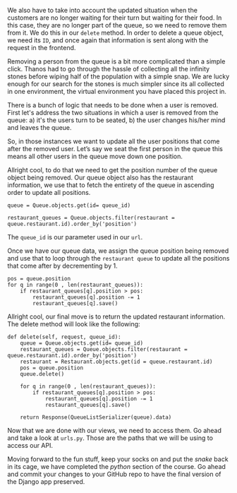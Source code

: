We also have to take into account the updated situation when the customers are no longer waiting for their turn but waiting for their food. In this case, they are no longer part of the queue, so we need to remove them from it. We do this in our `delete` method. In order to delete a queue object, we need its `ID`, and once again that information is sent along with the request in the frontend.  

Removing a person from the queue is a bit more complicated than a simple click. Thanos had to go through the hassle of collecting all the infinity stones before wiping half of the population with a simple snap. We are lucky enough for our search for the stones is much simpler since its all collected in one environment, the virtual environment you have placed this project in. 

There is a bunch of logic that needs to be done when a user is removed. First let's address the two situations in which a user is removed from the queue: a) it's the users turn to be seated, b) the user changes his/her mind and leaves the queue. 

So, in those instances we want to update all the user positions that come after the removed user. Let’s say we seat the first person in the queue this means all other users in the queue move down one position. 

Allright cool, to do that we need to get the position number of the queue object being removed. Our queue object also has the restaurant information, we use that to fetch the entirety of the queue in ascending order to update all positions.  

```
queue = Queue.objects.get(id= queue_id)

restaurant_queues = Queue.objects.filter(restaurant = queue.restaurant.id).order_by('position')
```

The `queue_id` is our parameter used in our `url`. 

Once we have our queue data, we assign the queue position being removed and use that to loop through the `restaurant queue` to update all the positions that come after by decrementing by 1. 

```
pos = queue.position
for q in range(0 , len(restaurant_queues)):
    if restaurant_queues[q].position > pos:
        restaurant_queues[q].position -= 1
        restaurant_queues[q].save()
```

Allright cool, our final move is to return the updated restaurant information. The delete method will look like the following:

```
def delete(self, request, queue_id):
    queue = Queue.objects.get(id= queue_id)
    restaurant_queues = Queue.objects.filter(restaurant = queue.restaurant.id).order_by('position')
    restaurant = Restaurant.objects.get(id = queue.restaurant.id)
    pos = queue.position
    queue.delete()

    for q in range(0 , len(restaurant_queues)):
        if restaurant_queues[q].position > pos:
            restaurant_queues[q].position -= 1
            restaurant_queues[q].save()

    return Response(QueueListSerializer(queue).data)
```

Now that we are done with our views, we need to access them. Go ahead and take a look at `urls.py`. Those are the paths that we will be using to access our API. 

Moving forward to the fun stuff, keep your socks on and put the _snake_ back in its cage, we have completed the _python_ section of the course. Go ahead and commit your changes to your GitHub repo to have the final version of the Django app preserved.


